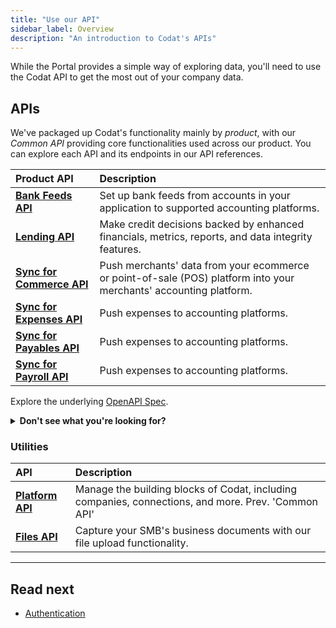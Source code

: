 ```yaml
---
title: "Use our API"
sidebar_label: Overview
description: "An introduction to Codat's APIs"
---
```


While the Portal provides a simple way of exploring data, you'll need to use the Codat API to get the most out of your company data.

## APIs

We've packaged up Codat's functionality mainly by *product*, with our *Common API* providing core functionalities used across our product. You can explore each API and its endpoints in our API references.

| Product API | Description |
| :- | :- |
| **[Bank Feeds API](/bank-feeds-api)** | Set up bank feeds from accounts in your application to supported accounting platforms. |
| **[Lending API](/assess-api)** | Make credit decisions backed by enhanced financials, metrics, reports, and data integrity features. |
| **[Sync for Commerce API](/accounting-api)** | Push merchants' data from your ecommerce or point-of-sale (POS) platform into your merchants' accounting platform. |
| **[Sync for Expenses API](/sync-for-expenses-api)** | Push expenses to accounting platforms. |
| **[Sync for Payables API](/sync-for-payables-api)** | Push expenses to accounting platforms. |
| **[Sync for Payroll API](/sync-for-payroll-api)** | Push expenses to accounting platforms. |

Explore the underlying [OpenAPI Spec](https://github.com/codatio/oas).


<details>
  <summary><b>Don't see what you're looking for?</b></summary>
  
  We've recently reorganized our products. You can find the OpenAPI specifications you may have been using before here:

  <li><a href="/sync-for-expenses-api-v2">Sync for Commerce API v1</a></li>
  <li><a href="/sync-for-expenses-api-v1">Sync for Expenses API v1</a></li>
  <li><a href="/accounting-api">Accounting API</a></li>
  <li><a href="/banking-api">Banking API</a></li>
  <li><a href="/commerce-api">Commerce API</a></li>
</details>


### Utilities

| API | Description |
| :- | :- |  
| **[Platform API](/codat-api)** | Manage the building blocks of Codat, including companies, connections, and more. Prev. 'Common API'|
| **[Files API](/files-api)** | Capture your SMB's business documents with our file upload functionality. |

---

## Read next

- [Authentication](/using-the-api/authentication)